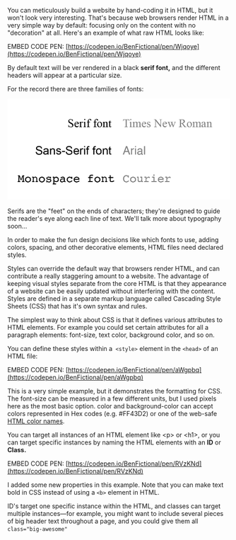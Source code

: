 You can meticulously build a website by hand-coding it in HTML, but it won't look very interesting. That's because web browsers render HTML in a very simple way by default: focusing only on the content with no "decoration" at all. Here's an example of what raw HTML looks like:

EMBED CODE PEN: [https://codepen.io/BenFictional/pen/Wjqoye](https://codepen.io/BenFictional/pen/Wjqoye)

By default text will be ver rendered in a black **serif font,** and the different headers will appear at a particular size. 

For the record there are three families of fonts:

![](/assets/font-demo.png)

Serifs are the "feet" on the ends of characters; they're designed to guide the reader's eye along each line of text. We'll talk more about typography soon...

In order to make the fun design decisions like which fonts to use, adding colors, spacing, and other decorative elements, HTML files need declared styles.

Styles can override the default way that browsers render HTML, and can contribute a really staggering amount to a website. The advantage of keeping visual styles separate from the core HTML is that they appearance of a website can be easily updated without interfering with the content. Styles are defined in a separate markup language called Cascading Style Sheets \(CSS\) that has it's own syntax and rules. 

The simplest way to think about CSS is that it defines various attributes to HTML elements. For example you could set certain attributes for all a paragraph elements: font-size, text color, background color, and so on. 

You can define these styles within a` <style>` element in the `<head>` of an HTML file:

EMBED CODE PEN: [https://codepen.io/BenFictional/pen/aWgpbq](https://codepen.io/BenFictional/pen/aWgpbq)

This is a very simple example, but it demonstrates the formatting for CSS. The font-size can be measured in a few different units, but I used pixels here as the most basic option. color and background-color can accept colors represented in Hex codes \(e.g. \#FF43D2\) or one of the web-safe [HTML color names](https://www.w3schools.com/colors/colors_names.asp).

You can target all instances of an HTML element like &lt;p&gt; or &lt;h1&gt;, or you can target specific instances by naming the HTML elements with an **ID** or **Class.** 

EMBED CODE PEN: [https://codepen.io/BenFictional/pen/RVzKNd](https://codepen.io/BenFictional/pen/RVzKNd)

I added some new properties in this example. Note that you can make text bold in CSS instead of using a `<b>` element in HTML.

ID's target one specific instance within the HTML, and classes can target multiple instances—for example, you might want to include several pieces of big header text throughout a page, and you could give them all `class="big-awesome" `





